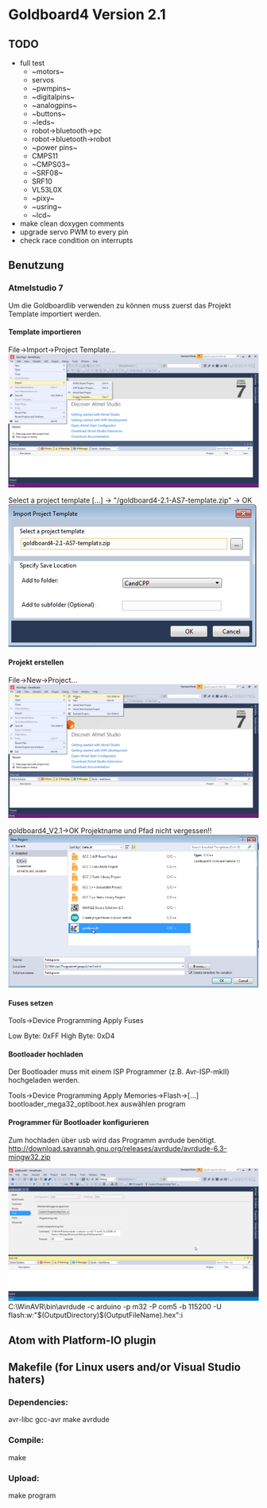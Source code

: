 # Goldboard4 Version 2.1

## TODO
* full test 
   * ~motors~
   * servos
   * ~pwmpins~ 
   * ~digitalpins~
   * ~analogpins~
   * ~buttons~
   * ~leds~
   * robot->bluetooth->pc
   * robot->bluetooth->robot
   * ~power pins~
   * CMPS11
   * ~CMPS03~
   * ~SRF08~
   * SRF10
   * VL53L0X
   * ~pixy~
   * ~usring~
   * ~lcd~
* make clean doxygen comments
* upgrade servo PWM to every pin
* check race condition on interrupts

## Benutzung

### Atmelstudio 7

Um die Goldboardlib verwenden zu können muss zuerst das Projekt Template importiert werden.

#### Template importieren

File->Import->Project Template...
![](images/projekt_template_importieren.png)

Select a project template [...] -> "<path>/goldboard4-2.1-AS7-template.zip" -> OK
![](images/projekt_template_importieren_2.png)

#### Projekt erstellen

File->New->Project...
![](images/projekt_erstellen.png)

goldboard4_V2.1->OK
Projektname und Pfad nicht vergessen!!
![](images/projekt_erstellen_2.png)

#### Fuses setzen

Tools->Device Programming
Apply
Fuses

Low Byte: 0xFF 
High Byte: 0xD4

#### Bootloader hochladen

Der Bootloader muss mit einem ISP Programmer (z.B. Avr-ISP-mkII) hochgeladen werden.

Tools->Device Programming
Apply
Memories->Flash->[...]
bootloader_mega32_optiboot.hex auswählen
program

#### Programmer für Bootloader konfigurieren

Zum hochladen über usb wird das Programm avrdude benötigt.
http://download.savannah.gnu.org/releases/avrdude/avrdude-6.3-mingw32.zip

![](images/bootloader_einstellungen.png)
C:\WinAVR\bin\avrdude -c arduino -p m32 -P com5 -b 115200 -U flash:w:"$(OutputDirectory)\$(OutputFileName).hex":i

## Atom with Platform-IO plugin

###

## Makefile (for Linux users and/or Visual Studio haters)

### Dependencies:
avr-libc gcc-avr make avrdude

### Compile:
make

### Upload:
make program





